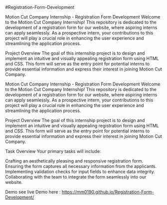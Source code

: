 #Registration-Form-Development

Motion Cut Company Internship - Registration Form Development
Welcome to the Motion Cut Company Internship! This repository is dedicated to the development of a registration form for our website, where aspiring interns can apply seamlessly. As a prospective intern, your contributions to this project will play a crucial role in enhancing the user experience and streamlining the application process.

Project Overview
The goal of this internship project is to design and implement an intuitive and visually appealing registration form using HTML and CSS. This form will serve as the entry point for potential interns to provide essential information and express their interest in joining Motion Cut Company.


Motion Cut Company Internship - Registration Form Development
Welcome to the Motion Cut Company Internship! This repository is dedicated to the development of a registration form for our website, where aspiring interns can apply seamlessly. As a prospective intern, your contributions to this project will play a crucial role in enhancing the user experience and streamlining the application process.

Project Overview
The goal of this internship project is to design and implement an intuitive and visually appealing registration form using HTML and CSS. This form will serve as the entry point for potential interns to provide essential information and express their interest in joining Motion Cut Company.

Task Overview
Your primary tasks will include:

Crafting an aesthetically pleasing and responsive registration form.
Ensuring the form captures all necessary information from the applicants.
Implementing validation checks for input fields to enhance data integrity.
Collaborating with the team to integrate the form seamlessly into our website.

Demo
see live Demo here : https://mm0190.github.io/Registration-Form-Development/
